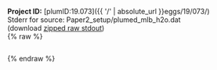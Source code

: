 **Project ID:** [plumID:19.073]({{ '/' | absolute_url }}eggs/19/073/)  
Stderr for source:  Paper2_setup/plumed_mlb_h2o.dat   
(download [zipped raw stdout](plumed_mlb_h2o.dat.plumed_master.stdout.txt.zip))  
{% raw %}
<pre>
</pre>
{% endraw %}
